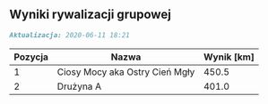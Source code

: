 ## Wyniki rywalizacji grupowej

```markdown
Aktualizacja: 2020-06-11 18:21
```

Pozycja | Nazwa | Wynik [km] |
------------ | -------------  | -------------
 1 |Ciosy Mocy aka Ostry Cień Mgły | 450.5 
 2 |Drużyna A | 401.0